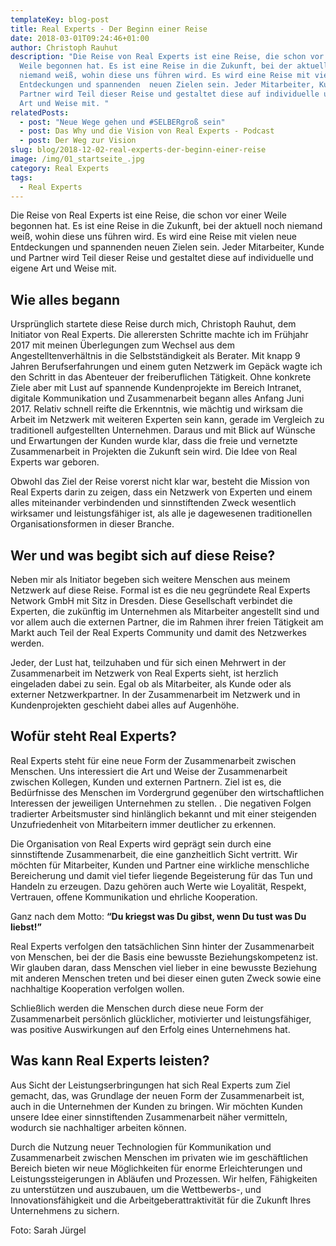 ```yaml
---
templateKey: blog-post
title: Real Experts - Der Beginn einer Reise
date: 2018-03-01T09:24:46+01:00
author: Christoph Rauhut
description: "Die Reise von Real Experts ist eine Reise, die schon vor einer
  Weile begonnen hat. Es ist eine Reise in die Zukunft, bei der aktuell noch
  niemand weiß, wohin diese uns führen wird. Es wird eine Reise mit vielen neue
  Entdeckungen und spannenden  neuen Zielen sein. Jeder Mitarbeiter, Kunde und
  Partner wird Teil dieser Reise und gestaltet diese auf individuelle und eigene
  Art und Weise mit. "
relatedPosts:
  - post: "Neue Wege gehen und #SELBERgroß sein"
  - post: Das Why und die Vision von Real Experts - Podcast
  - post: Der Weg zur Vision
slug: blog/2018-12-02-real-experts-der-beginn-einer-reise
image: /img/01_startseite_.jpg
category: Real Experts
tags:
  - Real Experts
---
```

Die Reise von Real Experts ist eine Reise, die schon vor einer Weile begonnen hat. Es ist eine Reise in die Zukunft, bei der aktuell noch niemand weiß, wohin diese uns führen wird. Es wird eine Reise mit vielen neue Entdeckungen und spannenden  neuen Zielen sein. Jeder Mitarbeiter, Kunde und Partner wird Teil dieser Reise und gestaltet diese auf individuelle und eigene Art und Weise mit. 

## Wie alles begann

Ursprünglich startete diese Reise durch mich, Christoph Rauhut, dem Initiator von Real Experts. Die allerersten Schritte machte ich im Frühjahr 2017 mit meinen Überlegungen zum Wechsel aus dem Angestelltenverhältnis in die Selbstständigkeit als Berater. Mit knapp 9 Jahren Berufserfahrungen und einem guten Netzwerk im Gepäck wagte ich den Schritt in das Abenteuer der freiberuflichen Tätigkeit. Ohne konkrete Ziele aber mit Lust auf spannende Kundenprojekte im Bereich Intranet, digitale Kommunikation und Zusammenarbeit begann alles Anfang Juni 2017. Relativ schnell reifte die Erkenntnis, wie mächtig und wirksam die Arbeit im Netzwerk mit weiteren Experten sein kann, gerade im Vergleich zu traditionell aufgestellten Unternehmen. Daraus und mit Blick auf Wünsche und Erwartungen der Kunden wurde klar, dass die freie und vernetzte Zusammenarbeit in Projekten die Zukunft sein wird. Die Idee von Real Experts war geboren. 

Obwohl das Ziel der Reise vorerst nicht klar war, besteht die Mission von Real Experts darin zu zeigen, dass ein Netzwerk von Experten und einem alles miteinander verbindenden und sinnstiftenden Zweck wesentlich wirksamer und leistungsfähiger ist, als alle je dagewesenen traditionellen Organisationsformen in dieser Branche. 

## Wer und was begibt sich auf diese Reise?

Neben mir als Initiator begeben sich weitere Menschen aus meinem Netzwerk auf diese Reise. Formal ist es die neu gegründete Real Experts Network GmbH mit Sitz in Dresden. Diese Gesellschaft verbindet die Experten, die zukünftig im Unternehmen als Mitarbeiter angestellt sind und vor allem auch die externen Partner, die im Rahmen ihrer freien Tätigkeit am Markt auch Teil der Real Experts Community und damit des Netzwerkes werden. 

Jeder, der Lust hat, teilzuhaben und für sich einen Mehrwert in der Zusammenarbeit im Netzwerk von Real Experts sieht, ist herzlich eingeladen dabei zu sein. Egal ob als Mitarbeiter, als Kunde oder als externer Netzwerkpartner. In der Zusammenarbeit im Netzwerk und in Kundenprojekten geschieht dabei alles auf Augenhöhe. 

## Wofür steht Real Experts?

Real Experts steht für eine neue Form der Zusammenarbeit zwischen Menschen. Uns interessiert die Art und Weise der Zusammenarbeit zwischen Kollegen, Kunden und externen Partnern. Ziel ist es, die Bedürfnisse des Menschen im Vordergrund gegenüber den wirtschaftlichen Interessen der jeweiligen Unternehmen zu stellen. . Die negativen Folgen tradierter Arbeitsmuster sind hinlänglich bekannt und mit einer steigenden Unzufriedenheit von Mitarbeitern immer deutlicher zu erkennen. 

Die Organisation von Real Experts wird geprägt sein durch eine sinnstiftende Zusammenarbeit, die eine ganzheitlich Sicht vertritt. Wir möchten für Mitarbeiter, Kunden und Partner eine wirkliche menschliche Bereicherung und damit viel tiefer liegende Begeisterung für das Tun und Handeln zu erzeugen. Dazu gehören auch Werte wie Loyalität, Respekt, Vertrauen, offene Kommunikation und ehrliche Kooperation. 

Ganz nach dem Motto: **“Du kriegst was Du gibst, wenn Du tust was Du liebst!”**

Real Experts verfolgen den tatsächlichen Sinn hinter der Zusammenarbeit von Menschen, bei der die Basis eine bewusste Beziehungskompetenz ist. Wir glauben daran, dass Menschen viel lieber in eine bewusste Beziehung mit anderen Menschen treten und bei dieser einen guten Zweck sowie eine nachhaltige Kooperation verfolgen wollen. 

Schließlich werden die Menschen durch diese neue Form der Zusammenarbeit persönlich glücklicher, motivierter und leistungsfähiger, was positive Auswirkungen auf den Erfolg eines Unternehmens hat. 

## Was kann Real Experts leisten?

Aus Sicht der Leistungserbringungen hat sich Real Experts zum Ziel gemacht, das, was Grundlage der neuen Form der Zusammenarbeit ist, auch in die Unternehmen der Kunden zu bringen. Wir möchten Kunden unsere Idee einer sinnstiftenden Zusammenarbeit näher vermitteln, wodurch sie nachhaltiger arbeiten können. 

Durch die Nutzung neuer Technologien für Kommunikation und Zusammenarbeit zwischen Menschen im privaten wie im geschäftlichen Bereich bieten wir neue Möglichkeiten für enorme Erleichterungen und Leistungssteigerungen in Abläufen und Prozessen. Wir helfen, Fähigkeiten zu unterstützen und auszubauen, um die Wettbewerbs-, und Innovationsfähigkeit und die Arbeitgeberattraktivität für die Zukunft Ihres Unternehmens zu sichern.

Foto: Sarah Jürgel
